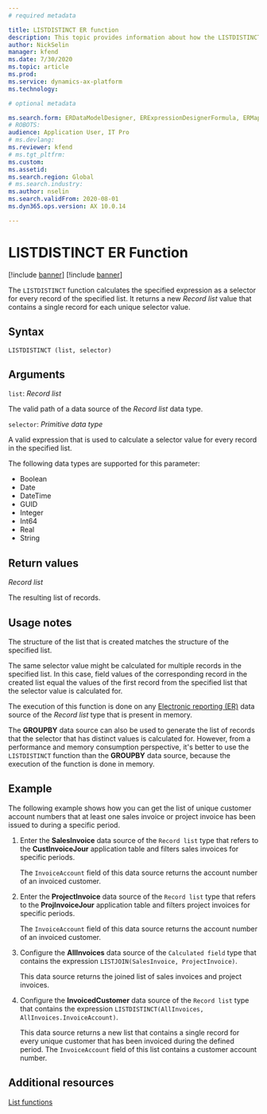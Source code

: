 ```yaml
---
# required metadata

title: LISTDISTINCT ER function
description: This topic provides information about how the LISTDISTINCT Electronic reporting (ER) function is used.
author: NickSelin
manager: kfend
ms.date: 7/30/2020
ms.topic: article
ms.prod: 
ms.service: dynamics-ax-platform
ms.technology: 

# optional metadata

ms.search.form: ERDataModelDesigner, ERExpressionDesignerFormula, ERMappedFormatDesigner, ERModelMappingDesigner
# ROBOTS: 
audience: Application User, IT Pro
# ms.devlang: 
ms.reviewer: kfend
# ms.tgt_pltfrm: 
ms.custom: 
ms.assetid: 
ms.search.region: Global
# ms.search.industry: 
ms.author: nselin
ms.search.validFrom: 2020-08-01
ms.dyn365.ops.version: AX 10.0.14

---
```


# LISTDISTINCT ER Function

[!include [banner](../includes/banner.md)]
[!include [banner](../includes/preview-banner.md)]

The `LISTDISTINCT` function calculates the specified expression as a selector for every record of the specified list. It returns a new *Record list* value that contains a single record for each unique selector value.

## Syntax

```
LISTDISTINCT (list, selector)
```

## Arguments

`list`: *Record list*

The valid path of a data source of the *Record list* data type.

`selector`: *Primitive data type*

A valid expression that is used to calculate a selector value for every record in the specified list.

The following data types are supported for this parameter:

- Boolean
- Date
- DateTime
- GUID
- Integer
- Int64
- Real
- String

## Return values

*Record list*

The resulting list of records.

## Usage notes

The structure of the list that is created matches the structure of the specified list.

The same selector value might be calculated for multiple records in the specified list. In this case, field values of the corresponding record in the created list equal the values of the first record from the specified list that the selector value is calculated for.

The execution of this function is done on any [Electronic reporting (ER)](general-electronic-reporting.md) data source of the *Record list* type that is present in memory.

The **GROUPBY** data source can also be used to generate the list of records that the selector that has distinct values is calculated for. However, from a performance and memory consumption perspective, it's better to use the `LISTDISTINCT` function than the **GROUPBY** data source, because the execution of the function is done in memory.

## Example

The following example shows how you can get the list of unique customer account numbers that at least one sales invoice or project invoice has been issued to during a specific period.

1. Enter the **SalesInvoice** data source of the `Record list` type that refers to the **CustInvoiceJour** application table and filters sales invoices for specific periods.

    The `InvoiceAccount` field of this data source returns the account number of an invoiced customer.

2. Enter the **ProjectInvoice** data source of the `Record list` type that refers to the **ProjInvoiceJour** application table and filters project invoices for specific periods.

    The `InvoiceAccount` field of this data source returns the account number of an invoiced customer.

3. Configure the **AllInvoices** data source of the `Calculated field` type that contains the expression `LISTJOIN(SalesInvoice, ProjectInvoice)`.

    This data source returns the joined list of sales invoices and project invoices.

4. Configure the **InvoicedCustomer** data source of the `Record list` type that contains the expression `LISTDISTINCT(AllInvoices, AllInvoices.InvoiceAccount)`.

    This data source returns a new list that contains a single record for every unique customer that has been invoiced during the defined period. The `InvoiceAccount` field of this list contains a customer account number.

## Additional resources

[List functions](er-functions-category-list.md)
